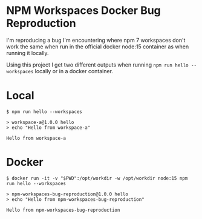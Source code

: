 # NPM Workspaces Docker Bug Reproduction

I'm reproducing a bug I'm encountering where npm 7 workspaces don't work the same when run in the official docker node:15 container as when running it locally.

Using this project I get two different outputs when running `npm run hello --workspaces` locally or in a docker container.

# Local

```
$ npm run hello --workspaces

> workspace-a@1.0.0 hello
> echo "Hello from workspace-a"

Hello from workspace-a
```

# Docker

```
$ docker run -it -v "$PWD":/opt/workdir -w /opt/workdir node:15 npm run hello --workspaces

> npm-workspaces-bug-reproduction@1.0.0 hello
> echo "Hello from npm-workspaces-bug-reproduction"

Hello from npm-workspaces-bug-reproduction
```
